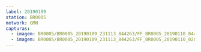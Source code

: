 ```yaml
---
label: 20190109
station: BR0005
network: GMN
capturas:
  - imagem: BR0005/BR0005_20190109_231113_844263/FF_BR0005_20190110_044638_489_0501248.fits_maxpixel.jpg
  - imagem: BR0005/BR0005_20190109_231113_844263/FF_BR0005_20190110_020658_978_0262656.fits_maxpixel.jpg
---
```

